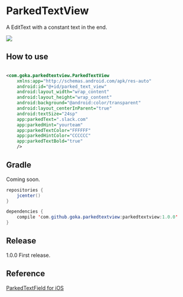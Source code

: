 # ParkedTextView
A EditText with a constant text in the end.

![](https://github.com/gotokatsuya/ParkedTextView/blob/master/doc/demo-gif.gif)


## How to use

```xml

<com.goka.parkedtextview.ParkedTextView
    xmlns:app="http://schemas.android.com/apk/res-auto"
    android:id="@+id/parked_text_view"
    android:layout_width="wrap_content"
    android:layout_height="wrap_content"
    android:background="@android:color/transparent"
    android:layout_centerInParent="true"
    android:textSize="24sp"
    app:parkedText=".slack.com"
    app:parkedHint="yourteam"
    app:parkedTextColor="FFFFFF"
    app:parkedHintColor="CCCCCC"
    app:parkedTextBold="true"
    />

```

## Gradle

Coming soon.

```java
repositories {
    jcenter()
}

dependencies {
    compile 'com.github.goka.parkedtextview:parkedtextview:1.0.0'
}
```


## Release
1.0.0
 First release.


## Reference
[ParkedTextField for iOS](https://github.com/gmertk/ParkedTextField)

